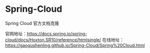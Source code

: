 # Spring-Cloud
Spring Cloud 官方文档克隆

官网地址：https://docs.spring.io/spring-cloud/docs/Hoxton.SR10/reference/htmlsingle/
在线地址：https://gaogushenling.github.io/Spring-Cloud/Spring%20Cloud.html
